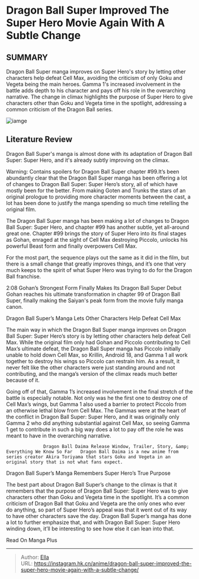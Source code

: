 # Dragon Ball Super Improved The Super Hero Movie Again With A Subtle Change


## SUMMARY 



  Dragon Ball Super manga improves on Super Hero&#39;s story by letting other characters help defeat Cell Max, avoiding the criticism of only Goku and Vegeta being the main heroes.   Gamma 1&#39;s increased involvement in the battle adds depth to his character and pays off his role in the overarching narrative.   The change in climax highlights the purpose of Super Hero to give characters other than Goku and Vegeta time in the spotlight, addressing a common criticism of the Dragon Ball series.  

![iamge](https://static1.srcdn.com/wordpress/wp-content/uploads/2023/11/dragon-ball-super-super-hero-prologue.jpg)

## Literature Review

Dragon Ball Super&#39;s manga is almost done with its adaptation of Dragon Ball Super: Super Hero, and it&#39;s already subtly improving on the climax.




Warning: Contains spoilers for Dragon Ball Super chapter #99.It’s been abundantly clear that the Dragon Ball Super manga has been offering a lot of changes to Dragon Ball Super: Super Hero’s story, all of which have mostly been for the better. From making Goten and Trunks the stars of an original prologue to providing more character moments between the cast, a lot has been done to justify the manga spending so much time retelling the original film.




The Dragon Ball Super manga has been making a lot of changes to Dragon Ball Super: Super Hero, and chapter #99 has another subtle, yet all-around great one. Chapter #99 brings the story of Super Hero into its final stages as Gohan, enraged at the sight of Cell Max destroying Piccolo, unlocks his powerful Beast form and finally overpowers Cell Max.

          

For the most part, the sequence plays out the same as it did in the film, but there is a small change that greatly improves things, and it’s one that very much keeps to the spirit of what Super Hero was trying to do for the Dragon Ball franchise.

  2:08                       Gohan’s Strongest Form Finally Makes Its Dragon Ball Super Debut   Gohan reaches his ultimate transformation in chapter 99 of Dragon Ball Super, finally making the Saiyan&#39;s peak form from the movie fully manga canon.   





 Dragon Ball Super’s Manga Lets Other Characters Help Defeat Cell Max 
          

The main way in which the Dragon Ball Super manga improves on Dragon Ball Super: Super Hero’s story is by letting other characters help defeat Cell Max. While the original film only had Gohan and Piccolo contributing to Cell Max’s ultimate defeat, the Dragon Ball Super manga has Piccolo initially unable to hold down Cell Max, so Krillin, Android 18, and Gamma 1 all work together to destroy his wings so Piccolo can restrain him. As a result, it never felt like the other characters were just standing around and not contributing, and the manga’s version of the climax reads much better because of it.

Going off of that, Gamma 1’s increased involvement in the final stretch of the battle is especially notable. Not only was he the first one to destroy one of Cell Max’s wings, but Gamma 1 also used a barrier to protect Piccolo from an otherwise lethal blow from Cell Max. The Gammas were at the heart of the conflict in Dragon Ball Super: Super Hero, and it was originally only Gamma 2 who did anything substantial against Cell Max, so seeing Gamma 1 get to contribute in such a big way does a lot to pay off the role he was meant to have in the overarching narrative.




                  Dragon Ball Daima Release Window, Trailer, Story, &amp; Everything We Know So Far   Dragon Ball Daima is a new anime from series creator Akira Toriyama that stars Goku and Vegeta in an original story that is not what fans expect.   



 Dragon Ball Super’s Manga Remembers Super Hero’s True Purpose 
          

The best part about Dragon Ball Super’s change to the climax is that it remembers that the purpose of Dragon Ball Super: Super Hero was to give characters other than Goku and Vegeta time in the spotlight. It’s a common criticism of Dragon Ball that Goku and Vegeta are the only ones who ever do anything, so part of Super Hero’s appeal was that it went out of its way to have other characters save the day. Dragon Ball Super’s manga has done a lot to further emphasize that, and with Dragon Ball Super: Super Hero winding down, it’ll be interesting to see how else it can lean into that.




Read On Manga Plus



---

> Author: [Ella](https://instagram.hk.cn/)  
> URL: https://instagram.hk.cn/anime/dragon-ball-super-improved-the-super-hero-movie-again-with-a-subtle-change/  

